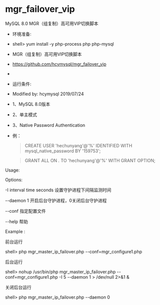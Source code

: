 # mgr_failover_vip
MySQL 8.0 MGR（组复制）高可用VIP切换脚本

 * 环境准备:
 
 * shell> yum install -y php-process php php-mysql

 * MGR（组复制）高可用VIP切换脚本
 * https://github.com/hcymysql/mgr_failover_vip
 *
 * 运行条件:
 * Modified by: hcymysql 2019/07/24
 * 1、MySQL 8.0版本
 * 2、单主模式
 * 3、Native Password Authentication
 * 例：
      > CREATE USER 'hechunyang'@'%' IDENTIFIED WITH mysql_native_password BY '159753';
      
      > GRANT ALL ON *.* TO 'hechunyang'@'%' WITH GRANT OPTION;

Usage:

  Options:
  
  -I  interval time seconds	设置守护进程下间隔监测时间
  
  --daemon 1	开启后台守护进程，0关闭后台守护进程
  
  --conf	指定配置文件
  
  --help	帮助

Example :

   前台运行
   
   shell> php mgr_master_ip_failover.php --conf=mgr_configure1.php

   后台运行
   
   shell> nohup /usr/bin/php mgr_master_ip_failover.php --conf=mgr_configure1.php -I 5 --daemon 1 > /dev/null 2>&1  &
   	   
   关闭后台运行
   
   shell> php mgr_master_ip_failover.php --daemon 0
   
   
